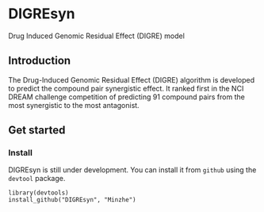 # DIGREsyn
Drug Induced Genomic Residual Effect (DIGRE) model

## Introduction
The Drug-Induced Genomic Residual Effect (DIGRE) algorithm is developed to predict the compound pair synergistic effect. It ranked first in the NCI DREAM challenge competition of predicting 91 compound pairs from the most synergistic to the most antagonist.

## Get started
### Install ###
DIGREsyn is still under development. You can install it from `github` using the `devtool` package.

```{r}
library(devtools)
install_github("DIGREsyn", "Minzhe")
```
